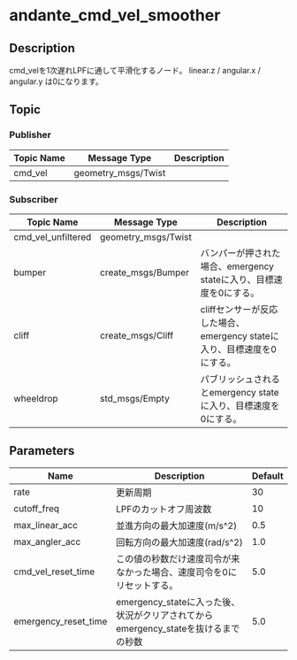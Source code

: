 # andante_cmd_vel_smoother
## Description
cmd_velを1次遅れLPFに通して平滑化するノード。
linear.z / angular.x / angular.y は0になります。

## Topic
### Publisher
| Topic Name | Message Type        | Description |
| ---------- | ------------------- | ----------- |
| cmd_vel    | geometry_msgs/Twist |             |
### Subscriber
| Topic Name         | Message Type        | Description                                                             |
| ------------------ | ------------------- | ----------------------------------------------------------------------- |
| cmd_vel_unfiltered | geometry_msgs/Twist |                                                                         |
| bumper             | create_msgs/Bumper  | バンパーが押された場合、emergency stateに入り、目標速度を0にする。      |
| cliff              | create_msgs/Cliff   | cliffセンサーが反応した場合、emergency stateに入り、目標速度を0にする。 |
| wheeldrop          | std_msgs/Empty      | パブリッシュされるとemergency stateに入り、目標速度を0にする。          |

## Parameters
| Name                 | Description                                                                        | Default |
| -------------------- | ---------------------------------------------------------------------------------- | ------- |
| rate                 | 更新周期                                                                           | 30      |
| cutoff_freq          | LPFのカットオフ周波数                                                              | 10      |
| max_linear_acc       | 並進方向の最大加速度(m/s^2)                                                        | 0.5     |
| max_angler_acc       | 回転方向の最大加速度(rad/s^2)                                                      | 1.0     |
| cmd_vel_reset_time   | この値の秒数だけ速度司令が来なかった場合、速度司令を0にリセットする。              | 5.0     |
| emergency_reset_time | emergency_stateに入った後、状況がクリアされてからemergency_stateを抜けるまでの秒数 | 5.0     |
